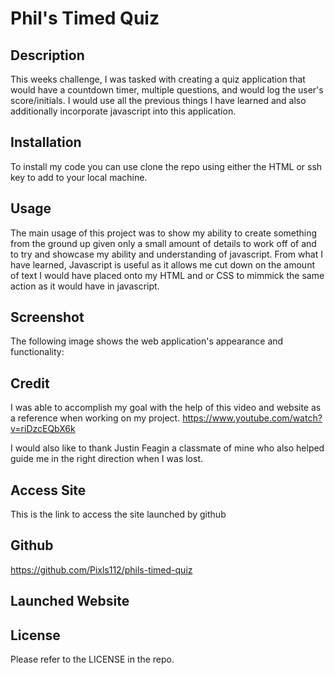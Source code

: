 # Phil's Timed Quiz

## Description

This weeks challenge, I was tasked with creating a quiz application that would have a countdown timer, multiple questions, and would log the user's score/initials. I would use all the previous things I have learned and also additionally incorporate javascript into this application.
## Installation

To install my code you can use clone the repo using either the HTML or ssh key to add to your local machine.

## Usage

The main usage of this project was to show my ability to create something from the ground up given only a small amount of details to work off of and to try and showcase my ability and understanding of javascript. From what I have learned, Javascript is useful as it allows me cut down on the amount of text I would have placed onto my HTML and or CSS to mimmick the same action as it would have in javascript. 

## Screenshot

The following image shows the web application's appearance and functionality:


## Credit

I was able to accomplish my goal with the help of this video and website as a reference when working on my project.
https://www.youtube.com/watch?v=riDzcEQbX6k

I would also like to thank Justin Feagin a classmate of mine who also helped guide me in the right direction when I was lost.

## Access Site

This is the link to access the site launched by github

## Github

https://github.com/Pixls112/phils-timed-quiz

## Launched Website



## License

Please refer to the LICENSE in the repo.